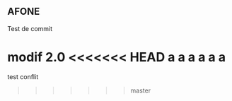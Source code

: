 AFONE
--------------

Test de commit


modif 2.0
<<<<<<< HEAD
a
a
a
a
a
a
=======

test conflit
>>>>>>> master
